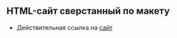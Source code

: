 ## HTML-сайт сверстанный по макету
- Действительная ссылка на [сайт](https://kargo-delta.vercel.app/)
